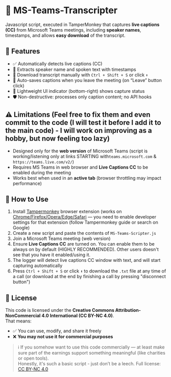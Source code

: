 # 📝 MS-Teams-Transcripter

Javascript script, executed in TamperMonkey that captures **live captions (CC)** from Microsoft Teams meetings, including **speaker names**, timestamps, and allows **easy download** of the transcript.

## 🚀 Features

- ✅ Automatically detects live captions (CC)
- 🧠 Extracts speaker name and spoken text with timestamps
- 💾 Download transcript manually with `Ctrl + Shift + S` or click `⬇️`
- 🛑 Auto-saves captions when you leave the meeting (on “Leave” button click)
- 🧩 Lightweight UI indicator (bottom-right) shows capture status
- 🛡️ Non-destructive: processes only caption content; no API hooks

## ⚠️ Limitations (Feel free to fix them and even commit to the code (I will test it before I add it to the main code) - I will work on improving as a hobby, but now feeling too lazy)

- Designed only for the **web version** of Microsoft Teams (script is working/listening only at links STARTING with`teams.microsoft.com` & ` https://teams.live.com/v2/`)
- Requires MS Teams in web browser and **Live Captions CC** to be enabled during the meeting
- Works best when used in an **active tab** (browser throttling may impact performance)


## 🔧 How to Use

1. Install [Tampermonkey](https://chromewebstore.google.com/detail/tampermonkey/dhdgffkkebhmkfjojejmpbldmpobfkfo) browser extension (works on [Chrome/Firefox/Opera/Edge/Safari](https://www.tampermonkey.net/) — you need to enable developer settings for that extension (follow Tampermonkey guide or search on Google)
2. Create a new script and paste the contents of `MS-Teams-Scripter.js`
3. Join a Microsoft Teams meeting (web version)
4. Ensure **Live Captions CC** are turned on. You can enable them to be always on by default (HIGHLY RECOMMENDED). Other users doesn't see that you have it enabled/using it.
5. The logger will detect live captions CC window with text, and will start capturing automatically
6. Press `Ctrl + Shift + S` or click `⬇️` to download the `.txt` file at any time of a call (or download at the end by finishing a call by pressing "disconnect button")




## 📄 License

This code is licensed under the **Creative Commons Attribution-NonCommercial 4.0 International (CC BY-NC 4.0)**.  
That means:
- ✅ You can use, modify, and share it freely
- ❌ **You may not use it for commercial purposes**  
> ℹ️ If you somehow want to use this code commercially — at least make sure part of the earnings support something meaningful (like charities or open tools).  
> Honestly, it's such a basic script - just don’t be a leech.
Full license: [CC BY-NC 4.0](https://creativecommons.org/licenses/by-nc/4.0/)
